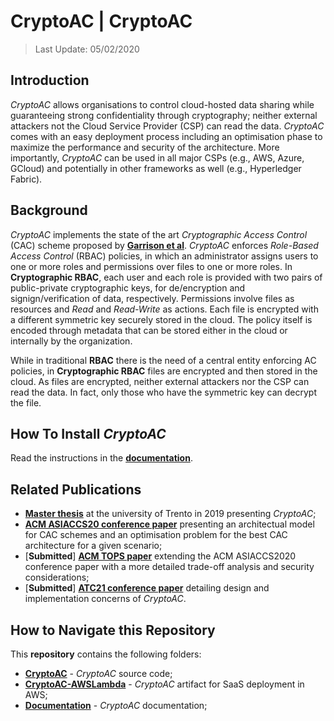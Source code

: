 # CryptoAC | CryptoAC

> Last Update: 05/02/2020

## Introduction

*CryptoAC* allows organisations to control cloud-hosted data sharing while guaranteeing strong confidentiality through cryptography; neither external attackers not the Cloud Service Provider (CSP) can read the data. *CryptoAC* comes with an easy deployment process including an optimisation phase to maximize the performance and security of the architecture. More importantly, *CryptoAC* can be used in all major CSPs (e.g., AWS, Azure, GCloud) and potentially in other frameworks as well (e.g., Hyperledger Fabric).


## Background

*CryptoAC* implements the state of the art *Cryptographic Access Control* (CAC) scheme proposed by [**Garrison et al**](https://arxiv.org/pdf/1602.09069.pdf). *CryptoAC* enforces *Role-Based Access Control* (RBAC) policies, in which an administrator assigns users to one or more roles and permissions over files to one or more roles. In **Cryptographic RBAC**, each user and each role is provided with two pairs of public-private cryptographic keys, for de/encryption and signign/verification of data, respectively. Permissions involve files as resources and *Read* and *Read-Write* as actions. Each file is encrypted with a different symmetric key securely stored in the cloud. The policy itself is encoded through metadata that can be stored either in the cloud or internally by the organization. 

While in traditional **RBAC** there is the need of a central entity enforcing AC policies, in **Cryptographic RBAC** files are encrypted and then stored in the cloud. As files are encrypted, neither external attackers nor the CSP can read the data. In fact, only those who have the symmetric key can decrypt the file.


## How To Install *CryptoAC*

Read the instructions in the [**documentation**](./Documentation).


## Related Publications

* [**Master thesis**](https://github.com/StefanoBerlato/Master-Thesis/blob/master/thesis.pdf) at the university of Trento in 2019 presenting *CryptoAC*;
* [**ACM ASIACCS20 conference paper**](https://stefanoberlato.it/publications/pdf/CryptoAC.pdf) presenting an architectual model for CAC schemes and an optimisation problem for the best CAC architecture for a given scenario;
* [**Submitted**] [**ACM TOPS paper**](https://gitlab.fbk.eu/st/people/StefanoBerlato/cryptorbaccompiler/-/tree/master/TOPS) extending the ACM ASIACCS2020 conference paper with a more detailed trade-off analysis and security considerations;
* [**Submitted**] [**ATC21 conference paper**](https://gitlab.fbk.eu/st/people/StefanoBerlato/cryptorbaccompiler/-/tree/master/ATC21) detailing design and implementation concerns of *CryptoAC*.
    

## How to Navigate this Repository

This **repository** contains the following folders:

* [**CryptoAC**](./CryptoAC) - *CryptoAC* source code;
* [**CryptoAC-AWSLambda**](./CryptoAC-AWSLambda) - *CryptoAC* artifact for SaaS deployment in AWS;
* [**Documentation**](./Documentation) - *CryptoAC* documentation;